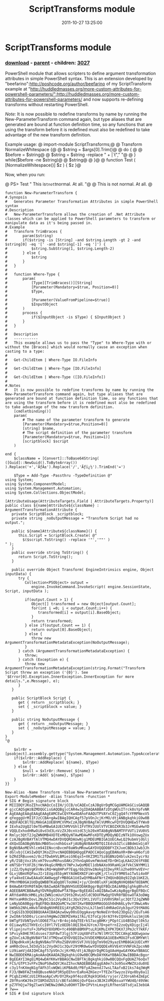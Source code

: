 ﻿---
pid:            3026
poster:         Joel Bennett
title:          ScriptTransforms module
date:           2011-10-27 13:25:00
format:         posh
parent:         3025
parent:         3025
children:       3027
---

# ScriptTransforms module

### [download](3026.ps1) - [parent](3025.md) - children: [3027](3027.md)

PowerShell module that allows scripters to define argument transformation attributes in simple PowerShell syntax.  This is an extension developed by "beefarino":http://poshcode.org/author/beefarino of my ScriptTransform example at "http://huddledmasses.org/more-custom-attributes-for-powershell-parameters/":http://huddledmasses.org/more-custom-attributes-for-powershell-parameters/ and now supports re-defining transforms without restarting PowerShell.

*Note:* It is now possible to redefine transforms by name by running the New-ParameterTransform command again, but type aliases that are generated are bound at function definition time, so any functions that are using the transform before it is redefined must also be redefined to take advantage of the new transform definition.

Example usage:
@ import-module ScriptTransforms;@
@ Transform NormalizeWhitespace {@
@   $string = $args[0].Trim()@
@   do { @
@      $before = $string@
@      $string = $string -replace " + |`t"," "@
@   } while($before -ne $string)@
@   $string@
@ }@
@ function Test ( [NormalizeWhitespace()] $z ) { $z }@

Now, when you run:

@ PS> Test " This is`tnot`tnormal.  At all.   "@
@ This is not normal. At all. @

```posh
function New-ParameterTransform {
#.Synopsis
#	Generates Parameter Transformation Attributes in simple PowerShell syntax
#.Description
#	New-ParameterTransform allows the creation of .Net Attribute classes which can be applied to PowerShell parameters to transform or manipulate data as it's being passed in.
#.Example
#	Transform TrimBraces {
#		param($string) 
#		if($string -is [String] -and $string.Length -gt 2 -and $string[0] -eq '[' -and $string[-1] -eq ']') { 
#			$string.SubString(1, $string.Length-2) 
#		} else { 
#			$string
#		} 
#	}
#
#	function Where-Type {
#		param(
#			[Type][TrimBraces()][String]
#			[Parameter(Mandatory=$true, Position=0)]
#			$Type,
#			
#			[Parameter(ValueFromPipeline=$true)]
#			$InputObject
#		)
#		process {
#			if($InputObject -is $Type) { $InputObject }
#		}
#	}
#
#   Description
#   -----------
#	This example allows us to pass the "Type" to Where-Type with or without the [Braces] which would normally cause an exception when casting to a type:
#
#	Get-ChildItem | Where-Type IO.FileInfo
#
#	Get-ChildItem | Where-Type [IO.FileInfo]
#
#	Get-ChildItem | Where-Type ([IO.FileInfo])
#
#.Notes
#   It is now possible to redefine transforms by name by running the New-ParameterTransform command again, but type aliases that are generated are bound at function definition time, so any functions that are using the transform before it is redefined must also be redefined to take advantage of the new transform definition.
	[cmdletbinding()]
	param(
		# The name of the parameter transform to generate
		[Parameter(Mandatory=$true,Position=0)]
		[string] $name,
		# The script definition of the parameter transform
		[Parameter(Mandatory=$true, Position=1)]
		[scriptblock] $script
	)

end {
	$className = [Convert]::ToBase64String( ([Guid]::NewGuid().ToByteArray()) ).Replace('+','ÃƒÂ±').Replace('/','Ãƒï¿½').TrimEnd('=')

	$Type = Add-Type -Passthru -TypeDefinition @"
using System;
using System.ComponentModel;
using System.Management.Automation;
using System.Collections.ObjectModel;

[AttributeUsage(AttributeTargets.Field | AttributeTargets.Property)]
public class ${name}Attribute${className} : ArgumentTransformationAttribute {
   private ScriptBlock _scriptblock;
   private string _noOutputMessage = "Transform Script had no output.";

   public ${name}Attribute${className}() {
      this.Script = ScriptBlock.Create( @"
	  	$($script.ToString() -replace '"','""' )
" );
   }
   public override string ToString() {
      return Script.ToString();
   }

   public override Object Transform( EngineIntrinsics engine, Object inputData) {
      try {
         Collection<PSObject> output =
            engine.InvokeCommand.InvokeScript( engine.SessionState, Script, inputData );
         
         if(output.Count > 1) {
            Object[] transformed = new Object[output.Count];
            for(int i =0; i < output.Count;i++) {
               transformed[i] = output[i].BaseObject;
            }
            return transformed;
         } else if(output.Count == 1) {
            return output[0].BaseObject;
         } else {
            throw new ArgumentTransformationMetadataException(NoOutputMessage);
         }
      } catch (ArgumentTransformationMetadataException) {
         throw;
      } catch (Exception e) {
         throw new ArgumentTransformationMetadataException(string.Format("Transform Script threw an exception ('{0}'). See `$Error[0].Exception.InnerException.InnerException for more details.",e.Message), e);
      }
   }
   
   public ScriptBlock Script {
      get { return _scriptblock; }
      set { _scriptblock = value; }
   }
   
   public string NoOutputMessage {
      get { return _noOutputMessage; }
      set { _noOutputMessage = value; }
   }  
}
"@

	$xlr8r = [psobject].assembly.gettype("System.Management.Automation.TypeAccelerators")
	if($xlr8r::AddReplace) { 
		$xlr8r::AddReplace( ${name}, $Type) 
	} else {
		$null = $xlr8r::Remove( ${name} )
		$xlr8r::Add( ${name}, $Type)
	}
}}

New-Alias -Name Transform -Value New-ParameterTransform;
Export-ModuleMember -Alias Transform -Function *
# SIG # Begin signature block
# MIIIDQYJKoZIhvcNAQcCoIIH/jCCB/oCAQExCzAJBgUrDgMCGgUAMGkGCisGAQQB
# gjcCAQSgWzBZMDQGCisGAQQBgjcCAR4wJgIDAQAABBAfzDtgWUsITrck0sYpfvNR
# AgEAAgEAAgEAAgEAAgEAMCEwCQYFKw4DAhoFAAQUTPVAYxC0ZjgQ4fcYFMPNexV5
# qYegggUrMIIFJzCCBA+gAwIBAgIQHCAgf57pVOnJcjKrMO/dtjANBgkqhkiG9w0B
# AQUFADCBlTELMAkGA1UEBhMCVVMxCzAJBgNVBAgTAlVUMRcwFQYDVQQHEw5TYWx0
# IExha2UgQ2l0eTEeMBwGA1UEChMVVGhlIFVTRVJUUlVTVCBOZXR3b3JrMSEwHwYD
# VQQLExhodHRwOi8vd3d3LnVzZXJ0cnVzdC5jb20xHTAbBgNVBAMTFFVUTi1VU0VS
# Rmlyc3QtT2JqZWN0MB4XDTExMDQyNTAwMDAwMFoXDTEyMDQyNDIzNTk1OVowgZUx
# CzAJBgNVBAYTAlVTMQ4wDAYDVQQRDAUwNjg1MDEUMBIGA1UECAwLQ29ubmVjdGlj
# dXQxEDAOBgNVBAcMB05vcndhbGsxFjAUBgNVBAkMDTQ1IEdsb3ZlciBBdmUxGjAY
# BgNVBAoMEVhlcm94IENvcnBvcmF0aW9uMRowGAYDVQQDDBFYZXJveCBDb3Jwb3Jh
# dGlvbjCCASIwDQYJKoZIhvcNAQEBBQADggEPADCCAQoCggEBANaXR+8W+aH6ofiO
# bZRdIRBuvemJ/8c2fDwbHVLBMieiG9Eqs5+XKZ3M17Sz8GBNzQ4bluk2esIycr9z
# yR/ISBjVxz1RcxH79vuvM6husOAKc2YhnGqA6vmfWokmEfDrOH1qLKA4226tPXBE
# eNTSDrYtXFZ6jYWv9kqGcRMBzV7NPvJwQoMDEl1dbNAXo99RaHGjAfVkCSNYMM11
# jzZ2/DyAqVgKVnNviRQ+Wq8HPxP7Eqg/6b2DVw1Nokg3IDeyFRlo2he09YwVEV+r
# GLvjUBmVRQPauJIr1EUgz85byWtYAUWOXNIFiWrqOKj/Clvi5Y9M05a1TwSi4o0F
# yfa4keECAwEAAaOCAW8wggFrMB8GA1UdIwQYMBaAFNrtZHQUnBQ8q92Zqb1bKE2L
# PMnYMB0GA1UdDgQWBBTKaDgQ0lToUHAI+jy/CDn0BluXFjAOBgNVHQ8BAf8EBAMC
# B4AwDAYDVR0TAQH/BAIwADATBgNVHSUEDDAKBggrBgEFBQcDAzARBglghkgBhvhC
# AQEEBAMCBBAwRgYDVR0gBD8wPTA7BgwrBgEEAbIxAQIBAwIwKzApBggrBgEFBQcC
# ARYdaHR0cHM6Ly9zZWN1cmUuY29tb2RvLm5ldC9DUFMwQgYDVR0fBDswOTA3oDWg
# M4YxaHR0cDovL2NybC51c2VydHJ1c3QuY29tL1VUTi1VU0VSRmlyc3QtT2JqZWN0
# LmNybDA0BggrBgEFBQcBAQQoMCYwJAYIKwYBBQUHMAGGGGh0dHA6Ly9vY3NwLmNv
# bW9kb2NhLmNvbTAhBgNVHREEGjAYgRZKb2VsLkJlbm5ldHRAeGVyb3guY29tMA0G
# CSqGSIb3DQEBBQUAA4IBAQAzwUwy00sEOggAavqrNoNeEVr0o623DgG2/2EuTsA6
# 2wI0Arb5D0s/icanshHgWwJZBEMZeHa17Ai/E3foCpj6rA3Y4vIQXHukluiSmjU6
# bWTgF5VbNTpvhlOO6E7Ya/rBr4oj4dqTEErkS7acgBHKrjPOptCiU4BSDqtl0k5z
# OIiawyRSITHYEcCcI0Yl7VIz8EDblOQI3b4JGYcmJ7D+peYrnI2zoQyXDigcIj4l
# VlipnjnvYsF+JbPkQY8XbMO+Yc490Bh8BMXPtuLR1KMuIXPK7DKX7JPmJcY7kKF/
# SPviyk0HE7Rldsses73UF8wT3lgj57FiUqX8FdTa7NllMYICTDCCAkgCAQEwgaow
# gZUxCzAJBgNVBAYTAlVTMQswCQYDVQQIEwJVVDEXMBUGA1UEBxMOU2FsdCBMYWtl
# IENpdHkxHjAcBgNVBAoTFVRoZSBVU0VSVFJVU1QgTmV0d29yazEhMB8GA1UECxMY
# aHR0cDovL3d3dy51c2VydHJ1c3QuY29tMR0wGwYDVQQDExRVVE4tVVNFUkZpcnN0
# LU9iamVjdAIQHCAgf57pVOnJcjKrMO/dtjAJBgUrDgMCGgUAoHgwGAYKKwYBBAGC
# NwIBDDEKMAigAoAAoQKAADAZBgkqhkiG9w0BCQMxDAYKKwYBBAGCNwIBBDAcBgor
# BgEEAYI3AgELMQ4wDAYKKwYBBAGCNwIBFTAjBgkqhkiG9w0BCQQxFgQUAZ76oQxT
# FCS/GTPt3vFPxINoPS0wDQYJKoZIhvcNAQEBBQAEggEA0e7s3o95oxMWZXzdu0XE
# c3y1fnKXmgN1gfAFh3lvWQWiiKPBAd0/PBfyAZmendJ7wsLTAafxB21ks74q3WqM
# FJ3/BW8FAZtm8QBuseNkbP3R5pEEhnrEaRo4ZKGez+TfEZe7Swyzo1Vqv8by8a1I
# PCqbZzH6CzU1IR9aoApCvM/OY2Rxp9f4ozdCRqk91Kk6/ryjor/ZJOroAh4ZmEpC
# Z0fRsnKWJ9x3YI8M3dZG53/cBEfaS06GjQvFQasx3BJK1VMQ6suaYYWU4Q/49VWc
# pZ7FhQjw79gZlweVJWENw2dWk2u0OHYTIN+IPVtnLmxgtLRfhenS8TsdjaI3ebUA
# 7w==
# SIG # End signature block
```
